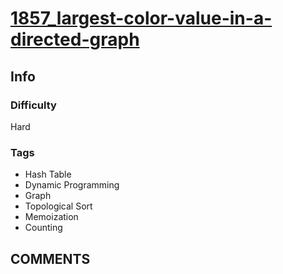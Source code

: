 # [1857_largest-color-value-in-a-directed-graph](https://leetcode.com/problems/largest-color-value-in-a-directed-graph)

## Info

### Difficulty

Hard

### Tags

- Hash Table
- Dynamic Programming
- Graph
- Topological Sort
- Memoization
- Counting

## __COMMENTS__

> 
